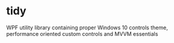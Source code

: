 # tidy
WPF utility library containing proper Windows 10 controls theme, performance oriented custom controls and MVVM essentials
